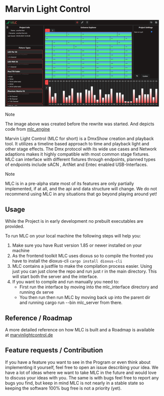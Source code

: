 # Marvin Light Control

![MLC Control Panel](./images/mlc_configure_page.png)

> [!NOTE]
> The image above was created before the rewrite was started. And depicts code from [mlc_engine](https://github.com/PixelboysTM/mlc_engine/)

Marvin Light Control (MLC for short) is a DmxShow creation and playback tool. It utilizes a timeline based approach to time and playback light and other stage effects. The Dmx protocol with its wide use cases and Network adaptions makes it highly compatible with most common stage fixtures. MLC can interface with different fixtures through endpoints, planned types of endpoints include sACN , ArtNet and Entec enabled USB-Interfaces.

> [!NOTE]
> MLC is in a pre-alpha state most of its features are only partially implemented, if at all, and the api and data structure will change. We do not recommend using MLC in any situations that go beyond playing around yet!

## Usage

While the Project is in early development no prebuilt executables are provided.

To run MLC on your local machine the following steps will help you:

1. Make sure you have Rust version 1.85 or newer installed on your machine
2. As the frontend toolkit MLC uses dioxus so to compile the fronted you have to install the dioxus-cli `cargo install dioxus-cli`
3. MLC contains a justfile to make the compilation process easier. Using just you can just clone the repo and run just r in the main directory. This will start both the server and the interface.
4. If you want to compile and run manually you need to:
    - First run the interface by moving into the mlc_interface directory and running dx serve
    - You then run then run MLC by moving back up into the parent dir and running cargo run --bin mlc_server from there.

## Reference / Roadmap

A more detailed reference on how MLC is built and a Roadmap is available at [marvinlightcontrol.de](https://marinlightcontrol.de)

## Feature requests / Contribution
If you have a feature you want to see in the Program or even think about implementing it yourself, feel free to open an issue describing your idea. We have a lot of ideas where we want to take MLC in the future and would love to discuss your ideas with you. The same is with bugs feel free to report any bugs you find, but keep in mind MLC is not nearly in a stable state so keeping the software 100% bug free is not a priority (yet).